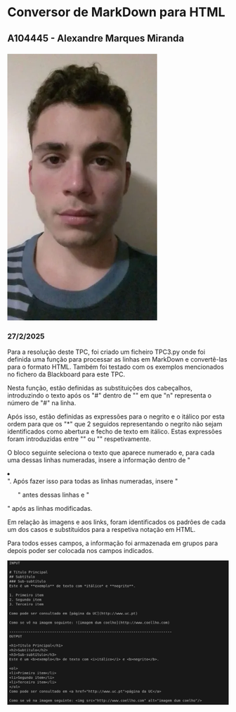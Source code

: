 # Conversor de MarkDown para HTML
## A104445 - Alexandre Marques Miranda
### ![](../imagens/fotoRelatorio.webp)
### 27/2/2025

Para a resolução deste TPC, foi criado um ficheiro TPC3.py onde foi definida uma função para processar as linhas em MarkDown e convertê-las para o formato HTML. Também foi testado com os exemplos mencionados no fichero da Blackboard para este TPC.

Nesta função, estão definidas as substituições dos cabeçalhos, introduzindo o texto após os "#" dentro de "<hn></hn>" em que "n" representa o número de "#" na linha.

Após isso, estão definidas as expressões para o negrito e o itálico por esta ordem para que os "*" que 2 seguidos representando o negrito não sejam identificados como abertura e fecho de texto em itálico. Estas expressões foram introduzidas entre "<b></b>" ou "<i></i>" respetivamente.

O bloco seguinte seleciona o texto que aparece numerado e, para cada uma dessas linhas numeradas, insere a informação dentro de "<li></li>". Após fazer isso para todas as linhas numeradas, insere "<ol>" antes dessas linhas e "</ol>" após as linhas modificadas.

Em relação às imagens e aos links, foram identificados os padrões de cada um dos casos e substituidos para a respetiva notação em HTML.

Para todos esses campos, a informação foi armazenada em grupos para depois poder ser colocada nos campos indicados.

![Exemplo de input e output](../imagens/TPC3ex.png)